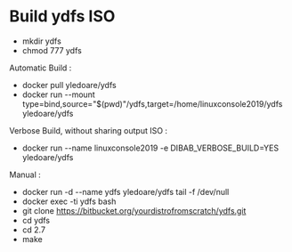 # Build ydfs ISO

* mkdir ydfs
* chmod 777 ydfs

Automatic Build :

* docker pull yledoare/ydfs
* docker run --mount type=bind,source="$(pwd)"/ydfs,target=/home/linuxconsole2019/ydfs  yledoare/ydfs

Verbose Build, without sharing output ISO :

* docker run --name linuxconsole2019 -e DIBAB_VERBOSE_BUILD=YES yledoare/ydfs

Manual :

* docker run -d --name ydfs yledoare/ydfs tail -f /dev/null
* docker exec -ti ydfs bash
* git clone https://bitbucket.org/yourdistrofromscratch/ydfs.git
* cd ydfs
* cd 2.7
* make 
